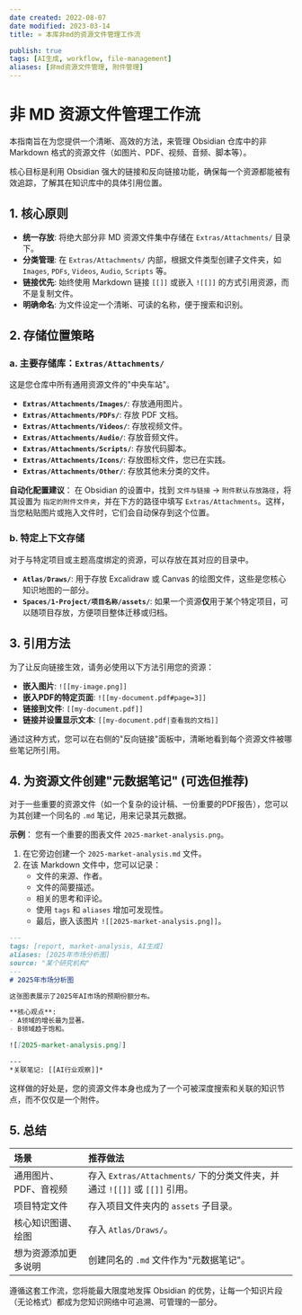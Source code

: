 ```yaml
---
date created: 2022-08-07
date modified: 2023-03-14
title: » 本库非md的资源文件管理工作流

publish: true
tags: [AI生成, workflow, file-management]
aliases: [非md资源文件管理, 附件管理]
---
```

# 非 MD 资源文件管理工作流

本指南旨在为您提供一个清晰、高效的方法，来管理 Obsidian 仓库中的非 Markdown 格式的资源文件（如图片、PDF、视频、音频、脚本等）。

核心目标是利用 Obsidian 强大的链接和反向链接功能，确保每一个资源都能被有效追踪，了解其在知识库中的具体引用位置。

## 1. 核心原则

- **统一存放**: 将绝大部分非 MD 资源文件集中存储在 `Extras/Attachments/` 目录下。
- **分类管理**: 在 `Extras/Attachments/` 内部，根据文件类型创建子文件夹，如 `Images`, `PDFs`, `Videos`, `Audio`, `Scripts` 等。
- **链接优先**: 始终使用 Markdown 链接 `[[]]` 或嵌入 `![[]]` 的方式引用资源，而不是复制文件。
- **明确命名**: 为文件设定一个清晰、可读的名称，便于搜索和识别。

## 2. 存储位置策略

### a. 主要存储库：`Extras/Attachments/`

这是您仓库中所有通用资源文件的"中央车站"。

- **`Extras/Attachments/Images/`**: 存放通用图片。
- **`Extras/Attachments/PDFs/`**: 存放 PDF 文档。
- **`Extras/Attachments/Videos/`**: 存放视频文件。
- **`Extras/Attachments/Audio/`**: 存放音频文件。
- **`Extras/Attachments/Scripts/`**: 存放代码脚本。
- **`Extras/Attachments/Icons/`**: 存放图标文件，您已在实践。
- **`Extras/Attachments/Other/`**: 存放其他未分类的文件。

**自动化配置建议**：
在 Obsidian 的设置中，找到 `文件与链接` -> `附件默认存放路径`，将其设置为 `指定的附件文件夹`，并在下方的路径中填写 `Extras/Attachments`。这样，当您粘贴图片或拖入文件时，它们会自动保存到这个位置。

### b. 特定上下文存储

对于与特定项目或主题高度绑定的资源，可以存放在其对应的目录中。

- **`Atlas/Draws/`**: 用于存放 Excalidraw 或 Canvas 的绘图文件，这些是您核心知识地图的一部分。
- **`Spaces/1-Project/项目名称/assets/`**: 如果一个资源**仅**用于某个特定项目，可以随项目存放，方便项目整体迁移或归档。

## 3. 引用方法

为了让反向链接生效，请务必使用以下方法引用您的资源：

- **嵌入图片**: `![[my-image.png]]`
- **嵌入PDF的特定页面**: `![[my-document.pdf#page=3]]`
- **链接到文件**: `[[my-document.pdf]]`
- **链接并设置显示文本**: `[[my-document.pdf|查看我的文档]]`

通过这种方式，您可以在右侧的"反向链接"面板中，清晰地看到每个资源文件被哪些笔记所引用。

## 4. 为资源文件创建"元数据笔记" (可选但推荐)

对于一些重要的资源文件（如一个复杂的设计稿、一份重要的PDF报告），您可以为其创建一个同名的 `.md` 笔记，用来记录其元数据。

**示例**：
您有一个重要的图表文件 `2025-market-analysis.png`。

1.  在它旁边创建一个 `2025-market-analysis.md` 文件。
2.  在该 Markdown 文件中，您可以记录：
    - 文件的来源、作者。
    - 文件的简要描述。
    - 相关的思考和评论。
    - 使用 `tags` 和 `aliases` 增加可发现性。
    - 最后，嵌入该图片 `![[2025-market-analysis.png]]`。

```markdown
---
tags: [report, market-analysis, AI生成]
aliases: [2025年市场分析图]
source: "某个研究机构"
---
# 2025年市场分析图

这张图表展示了2025年AI市场的预期份额分布。

**核心观点**:
- A领域的增长最为显著。
- B领域趋于饱和。

![[2025-market-analysis.png]]

---
*关联笔记: [[AI行业观察]]*
```

这样做的好处是，您的资源文件本身也成为了一个可被深度搜索和关联的知识节点，而不仅仅是一个附件。

## 5. 总结

| 场景 | 推荐做法 |
| :--- | :--- |
| 通用图片、PDF、音视频 | 存入 `Extras/Attachments/` 下的分类文件夹，并通过 `![[]]` 或 `[[]]` 引用。 |
| 项目特定文件 | 存入项目文件夹内的 `assets` 子目录。 |
| 核心知识图谱、绘图 | 存入 `Atlas/Draws/`。 |
| 想为资源添加更多说明 | 创建同名的 `.md` 文件作为"元数据笔记"。 |

遵循这套工作流，您将能最大限度地发挥 Obsidian 的优势，让每一个知识片段（无论格式）都成为您知识网络中可追溯、可管理的一部分。
